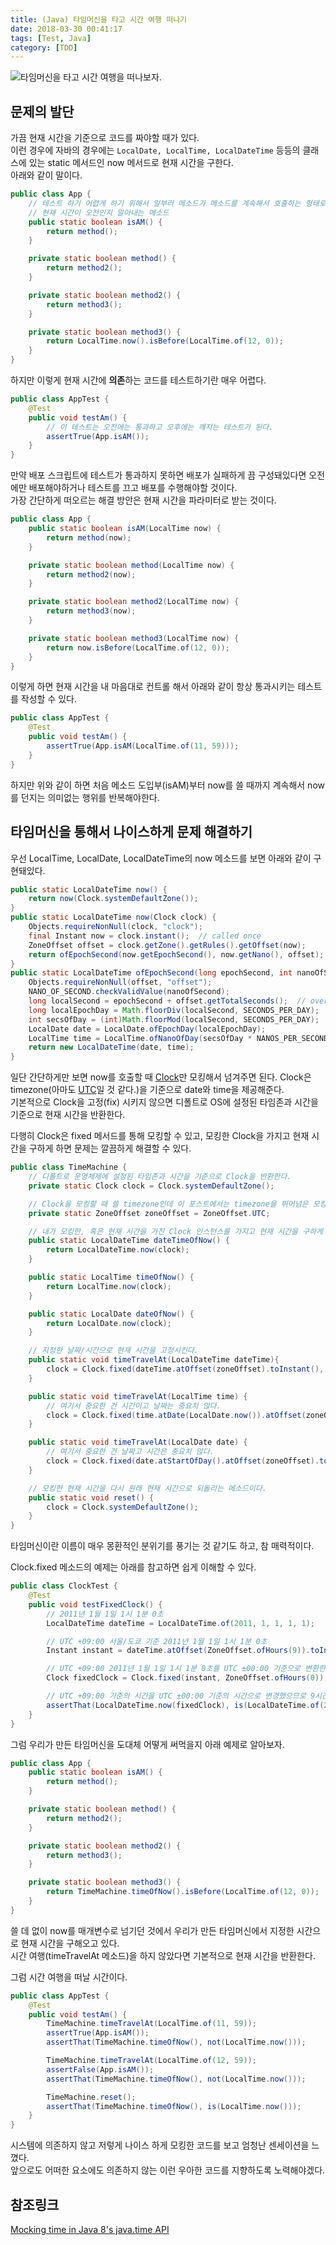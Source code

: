 ```yaml
---
title: (Java) 타임머신을 타고 시간 여행 떠나기
date: 2018-03-30 00:41:17
tags: [Test, Java]
category: [TDD]
---
```

![타임머신을 타고 시간 여행을 떠나보자.](thumb.png)  

## 문제의 발단
가끔 현재 시간을 기준으로 코드를 짜야할 때가 있다.  
이런 경우에 자바의 경우에는 `LocalDate, LocalTime, LocalDateTime` 등등의 클래스에 있는 static 메서드인 now 메서드로 현재 시간을 구한다.  
아래와 같이 말이다.  

```java
public class App {
    // 테스트 하기 어렵게 하기 위해서 일부러 메소드가 메소드를 계속해서 호출하는 형태로 작성함.
    // 현재 시간이 오전인지 알아내는 메소드
    public static boolean isAM() {
        return method();
    }

    private static boolean method() {
        return method2();
    }

    private static boolean method2() {
        return method3();
    }

    private static boolean method3() {
        return LocalTime.now().isBefore(LocalTime.of(12, 0));
    }
}
```

하지만 이렇게 현재 시간에 **의존**하는 코드를 테스트하기란 매우 어렵다.  
```java
public class AppTest {
    @Test
    public void testAm() {
        // 이 테스트는 오전에는 통과하고 오후에는 깨지는 테스트가 된다.
        assertTrue(App.isAM());
    }
}
```

만약 배포 스크립트에 테스트가 통과하지 못하면 배포가 실패하게 끔 구성돼있다면 오전에만 배포해야하거나 테스트를 끄고 배포를 수행해야할 것이다.  
가장 간단하게 떠오르는 해결 방안은 현재 시간을 파라미터로 받는 것이다.  

```java
public class App {
    public static boolean isAM(LocalTime now) {
        return method(now);
    }

    private static boolean method(LocalTime now) {
        return method2(now);
    }

    private static boolean method2(LocalTime now) {
        return method3(now);
    }

    private static boolean method3(LocalTime now) {
        return now.isBefore(LocalTime.of(12, 0));
    }
}
```

이렇게 하면 현재 시간을 내 마음대로 컨트롤 해서 아래와 같이 항상 통과시키는 테스트를 작성할 수 있다.  
```java
public class AppTest {
    @Test
    public void testAm() {
        assertTrue(App.isAM(LocalTime.of(11, 59)));
    }
}
```

하지만 위와 같이 하면 처음 메소드 도입부(isAM)부터 now를 쓸 때까지 계속해서 now를 던지는 의미없는 행위를 반복해야한다.  

## 타임머신을 통해서 나이스하게 문제 해결하기
우선 LocalTime, LocalDate, LocalDateTime의 now 메소드를 보면 아래와 같이 구현돼있다.  
```java
public static LocalDateTime now() {
    return now(Clock.systemDefaultZone());
}
public static LocalDateTime now(Clock clock) {
    Objects.requireNonNull(clock, "clock");
    final Instant now = clock.instant();  // called once
    ZoneOffset offset = clock.getZone().getRules().getOffset(now);
    return ofEpochSecond(now.getEpochSecond(), now.getNano(), offset);
}
public static LocalDateTime ofEpochSecond(long epochSecond, int nanoOfSecond, ZoneOffset offset) {
    Objects.requireNonNull(offset, "offset");
    NANO_OF_SECOND.checkValidValue(nanoOfSecond);
    long localSecond = epochSecond + offset.getTotalSeconds();  // overflow caught later
    long localEpochDay = Math.floorDiv(localSecond, SECONDS_PER_DAY);
    int secsOfDay = (int)Math.floorMod(localSecond, SECONDS_PER_DAY);
    LocalDate date = LocalDate.ofEpochDay(localEpochDay);
    LocalTime time = LocalTime.ofNanoOfDay(secsOfDay * NANOS_PER_SECOND + nanoOfSecond);
    return new LocalDateTime(date, time);
}
```
일단 간단하게만 보면 now를 호출할 때 [Clock](https://docs.oracle.com/javase/8/docs/api/java/time/Clock.html)만 모킹해서 넘겨주면 된다.
Clock은 timezone(아마도 [UTC](https://ko.wikipedia.org/wiki/%ED%98%91%EC%A0%95_%EC%84%B8%EA%B3%84%EC%8B%9C)일 것 같다.)을 기준으로 date와 time을 제공해준다.  
기본적으로 Clock을 고정(fix) 시키지 않으면 디폴트로 OS에 설정된 타임존과 시간을 기준으로 현재 시간을 반환한다.  

다행히 Clock은 fixed 메서드를 통해 모킹할 수 있고, 모킹한 Clock을 가지고 현재 시간을 구하게 하면 문제는 깔끔하게 해결할 수 있다.  
```java
public class TimeMachine {
    // 디폴트로 운영체제에 설정된 타임존과 시간을 기준으로 Clock을 반환한다.
    private static Clock clock = Clock.systemDefaultZone();

    // Clock을 모킹할 때 쓸 timezone인데 이 포스트에서는 timezone을 뛰어넘은 모킹은 다루지 않으므로 운영체제에 설정된 UTC 타임존을 사용하겠다.
    private static ZoneOffset zoneOffset = ZoneOffset.UTC;

    // 내가 모킹한, 혹은 현재 시간을 가진 Clock 인스턴스를 가지고 현재 시간을 구하게 된다.
    public static LocalDateTime dateTimeOfNow() {
        return LocalDateTime.now(clock);
    }

    public static LocalTime timeOfNow() {
        return LocalTime.now(clock);
    }

    public static LocalDate dateOfNow() {
        return LocalDate.now(clock);
    }

    // 지정한 날짜/시간으로 현재 시간을 고정시킨다.
    public static void timeTravelAt(LocalDateTime dateTime){
        clock = Clock.fixed(dateTime.atOffset(zoneOffset).toInstant(), zoneOffset);
    }

    public static void timeTravelAt(LocalTime time) {
        // 여기서 중요한 건 시간이고 날짜는 중요치 않다.
        clock = Clock.fixed(time.atDate(LocalDate.now()).atOffset(zoneOffset).toInstant(), zoneOffset);
    }

    public static void timeTravelAt(LocalDate date) {
        // 여기서 중요한 건 날짜고 시간은 중요치 않다.
        clock = Clock.fixed(date.atStartOfDay().atOffset(zoneOffset).toInstant(), zoneOffset);
    }

    // 모킹한 현재 시간을 다시 원래 현재 시간으로 되돌리는 메소드이다.
    public static void reset() {
        clock = Clock.systemDefaultZone();
    }
}
```
타임머신이란 이름이 매우 몽환적인 분위기를 풍기는 것 같기도 하고, 참 매력적이다.  

Clock.fixed 메소드의 예제는 아래를 참고하면 쉽게 이해할 수 있다.  
```java
public class ClockTest {
    @Test
    public void testFixedClock() {
        // 2011년 1월 1일 1시 1분 0초
        LocalDateTime dateTime = LocalDateTime.of(2011, 1, 1, 1, 1);

        // UTC +09:00 서울/도쿄 기준 2011년 1월 1일 1시 1분 0초
        Instant instant = dateTime.atOffset(ZoneOffset.ofHours(9)).toInstant();

        // UTC +09:00 2011년 1월 1일 1시 1분 0초를 UTC ±00:00 기준으로 변환한 Clock
        Clock fixedClock = Clock.fixed(instant, ZoneOffset.ofHours(0));

        // UTC +09:00 기준의 시간을 UTC ±00:00 기준의 시간으로 변경했으므로 9시간만 빼면 된다.
        assertThat(LocalDateTime.now(fixedClock), is(LocalDateTime.of(2010, 12, 31, 16, 1)));
    }
}
```
  
그럼 우리가 만든 타임머신을 도대체 어떻게 써먹을지 아래 예제로 알아보자.  

```java
public class App {
    public static boolean isAM() {
        return method();
    }

    private static boolean method() {
        return method2();
    }

    private static boolean method2() {
        return method3();
    }

    private static boolean method3() {
        return TimeMachine.timeOfNow().isBefore(LocalTime.of(12, 0));
    }
}
```

쓸 데 없이 now를 매개변수로 넘기던 것에서 우리가 만든 타임머신에서 지정한 시간으로 현재 시간을 구해오고 있다.  
시간 여행(timeTravelAt 메소드)을 하지 않았다면 기본적으로 현재 시간을 반환한다.  

그럼 시간 여행을 떠날 시간이다.  
```java
public class AppTest {
    @Test
    public void testAm() {
        TimeMachine.timeTravelAt(LocalTime.of(11, 59));
        assertTrue(App.isAM());
        assertThat(TimeMachine.timeOfNow(), not(LocalTime.now()));

        TimeMachine.timeTravelAt(LocalTime.of(12, 59));
        assertFalse(App.isAM());
        assertThat(TimeMachine.timeOfNow(), not(LocalTime.now()));

        TimeMachine.reset();
        assertThat(TimeMachine.timeOfNow(), is(LocalTime.now()));
    }
}
```
시스템에 의존하지 않고 저렇게 나이스 하게 모킹한 코드를 보고 엄청난 센세이션을 느꼈다.  
앞으로도 어떠한 요소에도 의존하지 않는 이런 우아한 코드를 지향하도록 노력해야겠다.

## 참조링크
[Mocking time in Java 8's java.time API](https://stackoverflow.com/a/29360514/8778461)